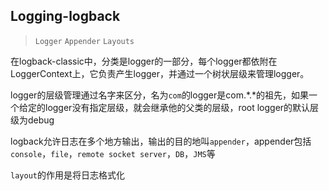 ## Logging-logback

> `Logger` `Appender` `Layouts`

在logback-classic中，分类是logger的一部分，每个logger都依附在LoggerContext上，它负责产生logger，并通过一个树状层级来管理logger。

logger的层级管理通过名字来区分，名为`com`的logger是com.*.*的祖先，如果一个给定的logger没有指定层级，就会继承他的父类的层级，root logger的默认层级为debug

logback允许日志在多个地方输出，输出的目的地叫`appender`，appender包括`console`，`file`，`remote socket server`，`DB`，`JMS`等

`layout`的作用是将日志格式化